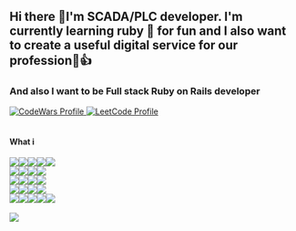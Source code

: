 ## Hi there 👋I'm SCADA/PLC developer. I'm currently learning ruby 🔴 for fun and I also want to create a useful digital service for our profession🙂👍


<article>
    <section>
        <h3>And also I want to be Full stack Ruby on Rails developer</h3>
        <a href="https://www.codewars.com/users/yurjo7">
            <img title="CodeWars Profile"
                 src="https://www.codewars.com/users/yurjo7/badges/small"/>
        </a>
        <a href="https://leetcode.com/Fr0stFree/">
            <img title="LeetCode Profile"
                 src="https://img.shields.io/badge/dynamic/json?style=social&labelColor=black&color=%23ffa116&label=LeetCode&query=solved&url=https%3A%2F%2Fleetcode-badge.vercel.app%2Fapi%2Fusers%2FFr0stFree&logo=leetcode&logoColor=yellow"/>
        </a>
    </section>
    <br>
    <section>
        <h4>What i </h4>
        <div style="display: flex">
            <a href="https://www.python.org/">
                <img src="https://img.shields.io/badge/python-3670A0?style=for-the-badge&logo=python&logoColor=ffdd54"/>
            </a>
            <a href="#">
                <img src="https://img.shields.io/badge/go-%2300ADD8.svg?style=for-the-badge&logo=go&logoColor=white"/>
            </a>
            <a href="https://developer.mozilla.org/en-US/docs/Web/JavaScript">
                <img src="https://img.shields.io/badge/javascript-%23323330.svg?style=for-the-badge&logo=javascript&logoColor=%23F7DF1E"/>
            </a>
            <a href="https://www.typescriptlang.org/">
                <img src="https://img.shields.io/badge/typescript-%23007ACC.svg?style=for-the-badge&logo=typescript&logoColor=white"/>
            </a>
            <a href="https://www.gnu.org/software/bash/manual/bash.html">
                <img src="https://img.shields.io/badge/shell_script-%23121011.svg?style=for-the-badge&logo=gnu-bash&logoColor=white"/>
            </a>
        </div>
        <div style="display: flex">
            <a href="https://fastapi.tiangolo.com/">
                <img src="https://img.shields.io/badge/FastAPI-005571?style=for-the-badge&logo=fastapi"/>
            </a>
            <a href="https://www.djangoproject.com/">
                <img src="https://img.shields.io/badge/Django-092E20?style=for-the-badge&logo=django&logoColor=green"/>
            </a>
            <a href="https://react.dev/">
                <img src="https://img.shields.io/badge/react-%2320232a.svg?style=for-the-badge&logo=react&logoColor=%2361DAFB"/>
            </a>
            <a href="https://nodejs.org/en">
                <img src="https://img.shields.io/badge/node.js-6DA55F?style=for-the-badge&logo=node.js&logoColor=white"/>
            </a>
        </div>
        <div style="display: flex">
            <a href="https://www.postgresql.org/">
                <img src="https://img.shields.io/badge/postgres-%23316192.svg?style=for-the-badge&logo=postgresql&logoColor=white"/>
            </a>
            <a href="https://www.mongodb.com/">
                <img src="https://img.shields.io/badge/MongoDB-%234ea94b.svg?style=for-the-badge&logo=mongodb&logoColor=white"/>
            </a>
            <a href="https://redis.io/">
                <img src="https://img.shields.io/badge/redis-%23DD0031.svg?style=for-the-badge&logo=redis&logoColor=white"/>
            </a>
            <a href="https://www.elastic.co/elasticsearch/">
                <img src="https://img.shields.io/badge/-ElasticSearch-005571?style=for-the-badge&logo=elasticsearch"/>
            </a>
        </div>
        <div style="display: flex">
            <a href="https://www.rabbitmq.com/">
                <img src="https://img.shields.io/badge/Rabbitmq-FF6600?style=for-the-badge&logo=rabbitmq&logoColor=white"/>
            </a>
            <a href="https://kafka.apache.org/">
                <img src="https://img.shields.io/badge/Apache%20Kafka-000?style=for-the-badge&logo=apachekafka"/>
            </a>
            <a href="https://docs.celeryq.dev/en/stable/">
                <img src="https://img.shields.io/badge/celery-%23a9cc54.svg?style=for-the-badge&logo=celery&logoColor=ddf4a4"/>
            </a>
            <a href="https://www.nginx.com/">
                <img src="https://img.shields.io/badge/nginx-%23009639.svg?style=for-the-badge&logo=nginx&logoColor=white"/>
            </a>
        </div>
        <div style="display: flex">
            <a href="https://www.docker.com/">
                <img src="https://img.shields.io/badge/docker-%230db7ed.svg?style=for-the-badge&logo=docker&logoColor=white"/>
            </a>
            <a href="https://kubernetes.io/">
                <img src="https://img.shields.io/badge/kubernetes-%23326ce5.svg?style=for-the-badge&logo=kubernetes&logoColor=white"/>
            </a>
            <a href="https://www.jenkins.io/">
                <img src="https://img.shields.io/badge/jenkins-%232C5263.svg?style=for-the-badge&logo=jenkins&logoColor=white"/>
            </a>
             <a href="">
                <img src="https://img.shields.io/badge/ansible-%231A1918.svg?style=for-the-badge&logo=ansible&logoColor=white" />
            </a> 
            <a href="https://cloud.yandex.com/en-ru">
                <img src="https://img.shields.io/badge/Yandex.Cloud-FC3F1D?&style=for-the-badge&logoColor=white&logo=googlecloud"/>
            </a>
        </div>
    </section>
    <br>
    <img src="https://github-readme-stats.vercel.app/api/top-langs/?username=fr0stfree&theme=blue-green"/>
</article>
<!--
**yyyrk/yyyrk** is a ✨ _special_ ✨ repository because its `README.md` (this file) appears on your GitHub profile.

Here are some ideas to get you started:

- 🔭 I’m currently working on ...
- 🌱 I’m currently learning ...
- 👯 I’m looking to collaborate on ...
- 🤔 I’m looking for help with ...
- 💬 Ask me about ...
- 📫 How to reach me: ...
- 😄 Pronouns: ...
- ⚡ Fun fact: ...
-->
